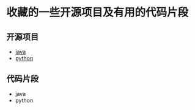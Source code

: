 # 收藏的一些开源项目及有用的代码片段

## 开源项目
- [java](src/java.md)
- [python](src/python.md)


## 代码片段

- java
- python
